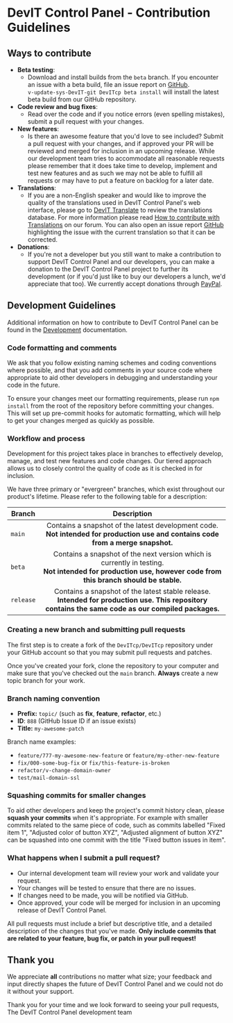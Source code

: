 # DevIT Control Panel - Contribution Guidelines

## Ways to contribute

- **Beta testing**:
  - Download and install builds from the `beta` branch. If you encounter an issue with a beta build, file an issue report on [GitHub](https://www.github.com/DevITcp/DevITcp/issues).<br>
    `v-update-sys-DevIT-git DevITcp beta install` will install the latest beta build from our GitHub repository.
- **Code review and bug fixes**:
  - Read over the code and if you notice errors (even spelling mistakes), submit a pull request with your changes.
- **New features**:
  - Is there an awesome feature that you'd love to see included? Submit a pull request with your changes, and if approved your PR will be reviewed and merged for inclusion in an upcoming release. While our development team tries to accommodate all reasonable requests please remember that it does take time to develop, implement and test new features and as such we may not be able to fulfill all requests or may have to put a feature on backlog for a later date.
- **Translations**:
  - If you are a non-English speaker and would like to improve the quality of the translations used in DevIT Control Panel's web interface, please go to [DevIT Translate](https://translate.DevITcp.com/projects/DevITcp/) to review the translations database. For more information please read [How to contribute with Translations](https://forum.DevITcp.com/t/how-to-contribute-with-translations/1664) on our forum. You can also open an issue report [GitHub](https://www.github.com/DevITcp/DevITcp/issues) highlighting the issue with the current translation so that it can be corrected.
- **Donations**:
  - If you're not a developer but you still want to make a contribution to support DevIT Control Panel and our developers, you can make a donation to the DevIT Control Panel project to further its development (or if you'd just like to buy our developers a lunch, we'd appreciate that too). We currently accept donations through [PayPal](https://www.paypal.com/cgi-bin/webscr?cmd=_s-xclick&hosted_button_id=ST87LQH2CHGLA).

## Development Guidelines

Additional information on how to contribute to DevIT Control Panel can be found in the [Development](docs/docs/contributing/development.md) documentation.

### Code formatting and comments

We ask that you follow existing naming schemes and coding conventions where possible, and that you add comments in your source code where appropriate to aid other developers in debugging and understanding your code in the future.

To ensure your changes meet our formatting requirements, please run `npm install` from the root of the repository before committing your changes. This will set up pre-commit hooks for automatic formatting, which will help to get your changes merged as quickly as possible.

### Workflow and process

Development for this project takes place in branches to effectively develop, manage, and test new features and code changes. Our tiered approach allows us to closely control the quality of code as it is checked in for inclusion.

We have three primary or "evergreen" branches, which exist throughout our product's lifetime. Please refer to the following table for a description:

| Branch    |                                                                          Description                                                                           |
| --------- | :------------------------------------------------------------------------------------------------------------------------------------------------------------: |
| `main`    |              Contains a snapshot of the latest development code.<br>**Not intended for production use and contains code from a merge snapshot.**               |
| `beta`    | Contains a snapshot of the next version which is currently in testing.<br>**Not intended for production use, however code from this branch should be stable.** |
| `release` |     Contains a snapshot of the latest stable release.<br>**Intended for production use. This repository contains the same code as our compiled packages.**     |

### Creating a new branch and submitting pull requests

The first step is to create a fork of the `DevITcp/DevITcp` repository under your GitHub account so that you may submit pull requests and patches.

Once you've created your fork, clone the repository to your computer and make sure that you've checked out the `main` branch. **Always** create a new topic branch for your work.

### Branch naming convention

- **Prefix:** `topic/` (such as **fix**, **feature**, **refactor**, etc.)
- **ID**: `888` (GitHub Issue ID if an issue exists)
- **Title:** `my-awesome-patch`

Branch name examples:

- `feature/777-my-awesome-new-feature` or `feature/my-other-new-feature`
- `fix/000-some-bug-fix` or `fix/this-feature-is-broken`
- `refactor/v-change-domain-owner`
- `test/mail-domain-ssl`

### Squashing commits for smaller changes

To aid other developers and keep the project's commit history clean, please **squash your commits** when it's appropriate. For example with smaller commits related to the same piece of code, such as commits labelled "Fixed item 1", "Adjusted color of button XYZ", "Adjusted alignment of button XYZ" can be squashed into one commit with the title "Fixed button issues in item".

### What happens when I submit a pull request?

- Our internal development team will review your work and validate your request.
- Your changes will be tested to ensure that there are no issues.
- If changes need to be made, you will be notified via GitHub.
- Once approved, your code will be merged for inclusion in an upcoming release of DevIT Control Panel.

All pull requests must include a brief but descriptive title, and a detailed description of the changes that you've made. **Only include commits that are related to your feature, bug fix, or patch in your pull request!**

## Thank you

We appreciate **all** contributions no matter what size; your feedback and input directly shapes the future of DevIT Control Panel and we could not do it without your support.

Thank you for your time and we look forward to seeing your pull requests,<br>
The DevIT Control Panel development team
